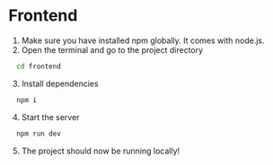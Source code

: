 # Frontend

1. Make sure you have installed npm globally. It comes with node.js.
2. Open the terminal and go to the project directory

```bash
  cd frontend
```
3. Install dependencies

```bash
  npm i
```
4. Start the server

```bash
  npm run dev
```
5. The project should now be running locally!


